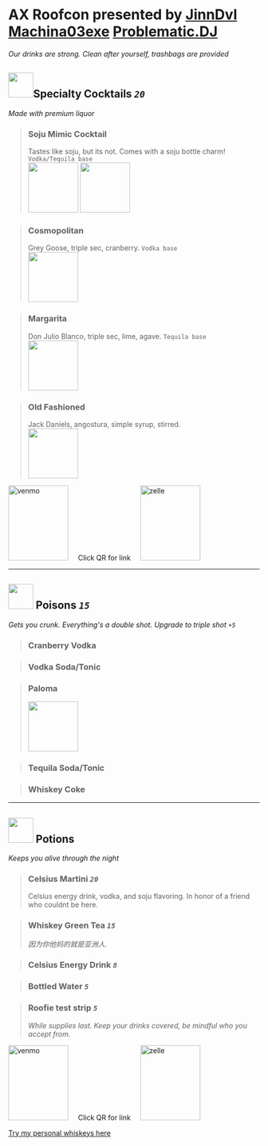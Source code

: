 # AX Roofcon presented by [JinnDvl](https://www.instagram.com/jinndvl/) [Machina03exe](https://www.instagram.com/machina03exe/) [Problematic.DJ](https://www.instagram.com/problematic.dj/)  
 *Our drinks are strong.  Clean after yourself, trashbags are provided*

##  <img src= "drinks.cocktails.png" width="50" height="50">Specialty Cocktails  *`20`* 
*Made with premium liquor*
>### Soju Mimic Cocktail
> Tastes like soju, but its not. Comes with a soju bottle charm! `Vodka/Tequila base`  
><img src= "ax.drinks.soju.png" width="100" height="100">  <img src= "drinks.mimic.png" width="100" height="100">  

>### Cosmopolitan
> Grey Goose, triple sec, cranberry. `Vodka base`  
><img src= "drinks.cosmo.png" width="100" height="100">  

>### Margarita 
> Don Julio Blanco, triple sec, lime, agave. `Tequila base`  
><img src= "drinks.marg.png" width="100" height="100">  

>### Old Fashioned 
> Jack Daniels, angostura, simple syrup, stirred.  
><img src= "drinks.oldfashiond.png" width="100" height="100">  

<a href="https://venmo.com/u/heyyyyjinn"><img src="qr1.jpg" alt="venmo" style="width: 120px; height: 150px;"></a>    &nbsp;   &nbsp;  Click QR for link &nbsp;   &nbsp;    <a href="https://enroll.zellepay.com/qr-codes?data=eyJuYW1lIjoiSk9OQVRIQU4iLCJ0b2tlbiI6Imp5b3VuZzA2OTZAZ21haWwuY29tIn0="><img src="qr2.jpg" alt="zelle" style="width: 120px; height: 150px;"></a>

---

## <img src= "drinks.poisons.png" width="50" height="50"> Poisons  *`15`*  
*Gets you crunk. Everything's a double shot. Upgrade to triple shot* *`+5`*

>### Cranberry Vodka 

>### Vodka Soda/Tonic

>### Paloma
><img src= "drinks.paloma.png" width="100" height="100">

>### Tequila Soda/Tonic

>### Whiskey Coke 
---

##  <img src= "drinks.potions.png" width="50" height="50"> Potions
*Keeps you alive through the night*
>### Celsius Martini *`20`*
> Celsius energy drink, vodka, and soju flavoring. In honor of a friend who couldnt be here. 

>### Whiskey Green Tea *`15`*
> *因为你他妈的就是亚洲人.*

>### Celsius Energy Drink *`8`*

>### Bottled Water *`5`* 

>### Roofie test strip *`5`*
> *While supplies last. Keep your drinks covered, be mindful who you accept from.*

<a href="https://venmo.com/u/heyyyyjinn"><img src="qr1.jpg" alt="venmo" style="width: 120px; height: 150px;"></a>    &nbsp;   &nbsp;  Click QR for link &nbsp;   &nbsp;    <a href="https://enroll.zellepay.com/qr-codes?data=eyJuYW1lIjoiSk9OQVRIQU4iLCJ0b2tlbiI6Imp5b3VuZzA2OTZAZ21haWwuY29tIn0="><img src="qr2.jpg" alt="zelle" style="width: 120px; height: 150px;"></a>


[Try my personal whiskeys here](https://www.spinandsip.com/whiskeybar)